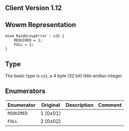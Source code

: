## Client Version 1.12

## Wowm Representation
```rust,ignore
enum RaidGroupError : u32 {
    REQUIRED = 1;    
    FULL = 2;    
}

```
## Type
The basic type is `u32`, a 4 byte (32 bit) little endian integer.
## Enumerators
| Enumerator | Original  | Description | Comment |
| --------- | -------- | ----------- | ------- |
| `REQUIRED` | 1 (0x01) |  |  |
| `FULL` | 2 (0x02) |  |  |

